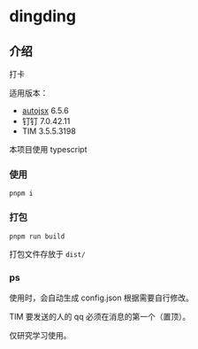 # dingding

## 介绍

打卡

适用版本：

-   [autojsx](https://github.com/kkevsekk1/AutoX) 6.5.6
-   钉钉 7.0.42.11
-   TIM 3.5.5.3198

本项目使用 typescript

### 使用

`pnpm i`

### 打包

`pnpm run build`

打包文件存放于 `dist/`

### ps

使用时，会自动生成 config.json 根据需要自行修改。

TIM 要发送的人的 qq 必须在消息的第一个（置顶）。

仅研究学习使用。
